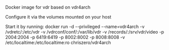 Docker image for vdr based on vdr4arch

Configure it via the volumes mounted on your host

Start it by running:
docker run -d --privileged --name=vdr4arch -v /vdretc/:/etc/vdr -v /vdrconf/conf/:/var/lib/vdr -v /records/:/srv/vdr/video -p 2004:2004 -p 6419:6419 -p 8002:8002 -p 8008:8008 -v /etc/localtime:/etc/localtime:ro chriszero/vdr4arch
